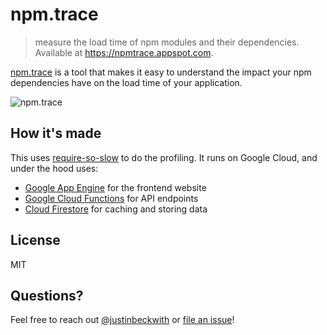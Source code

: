 # npm.trace
> measure the load time of npm modules and their dependencies.  Available at https://npmtrace.appspot.com.

[npm.trace](https://npmtrace.appspot.com) is a tool that makes it easy to understand the impact your npm dependencies have on the load time of your application.

![npm.trace](https://user-images.githubusercontent.com/534619/50564748-8e39c580-0cdc-11e9-93c5-4ee23bd26f94.png)

## How it's made
This uses [require-so-slow](https://github.com/ofrobots/require-so-slow) to do the profiling. It runs on Google Cloud, and under the hood uses:
- [Google App Engine](https://cloud.google.com/appengine/) for the frontend website
- [Google Cloud Functions](https://cloud.google.com/functions/) for API endpoints
- [Cloud Firestore](https://cloud.google.com/firestore/) for caching and storing data

## License
MIT

## Questions?
Feel free to reach out [@justinbeckwith](https://twitter.com/JustinBeckwith) or [file an issue](https://github.com/JustinBeckwith/npmtrace/issues)!
